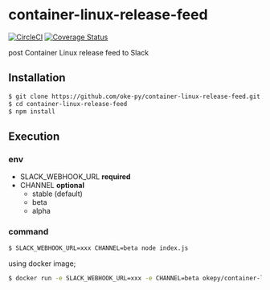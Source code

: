 # container-linux-release-feed

[![CircleCI](https://circleci.com/gh/oke-py/container-linux-release-feed.svg?style=svg)](https://circleci.com/gh/oke-py/container-linux-release-feed)
[![Coverage Status](https://coveralls.io/repos/github/oke-py/container-linux-release-feed/badge.svg?branch=master)](https://coveralls.io/github/oke-py/container-linux-release-feed?branch=master)

post Container Linux release feed to Slack

## Installation

```bash
$ git clone https://github.com/oke-py/container-linux-release-feed.git
$ cd container-linux-release-feed
$ npm install
```

## Execution

### env

- SLACK_WEBHOOK_URL **required**
- CHANNEL **optional**
  - stable (default)
  - beta
  - alpha

### command

```bash
$ SLACK_WEBHOOK_URL=xxx CHANNEL=beta node index.js
```

using docker image;

```bash
$ docker run -e SLACK_WEBHOOK_URL=xxx -e CHANNEL=beta okepy/container-linux-release-feed
```
